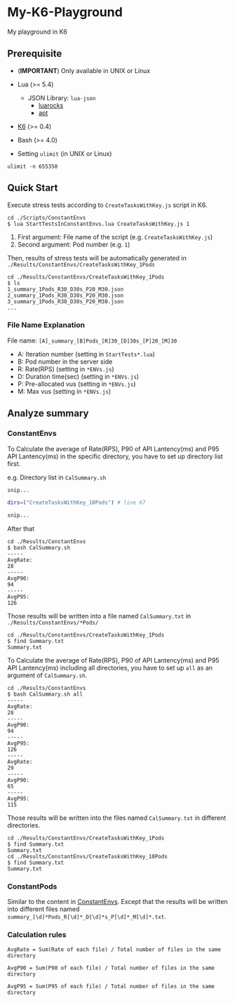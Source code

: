 # My-K6-Playground

My playground in K6

## Prerequisite

- (**IMPORTANT**) Only available in UNIX or Linux

- Lua (>= 5.4)
  - JSON Library: `lua-json`
    - [luarocks](https://luarocks.org/modules/neoxic/lua-json)
    - [apt](https://zoomadmin.com/HowToInstall/UbuntuPackage/lua-json)

- [K6](https://github.com/grafana/k6) (>= 0.4)

- Bash (>= 4.0)

- Setting `ulimit` (in UNIX or Linux)

```console
ulimit -n 655350
```

## Quick Start

Execute stress tests according to `CreateTasksWithKey.js` script in K6.

```console
cd ./Scripts/ConstantEnvs
$ lua StartTestsInConstantEnvs.lua CreateTasksWithKey.js 1
```

1. First argument: File name of the script (e.g. `CreateTasksWithKey.js`)
2. Second argument: Pod number (e.g. `1`)

Then, results of stress tests will be automatically generated in `./Results/ConstantEnvs/CreateTasksWithKey_1Pods`

```console
cd ./Results/ConstantEnvs/CreateTasksWithKey_1Pods
$ ls
1_summary_1Pods_R30_D30s_P20_M30.json
2_summary_1Pods_R30_D30s_P20_M30.json
3_summary_1Pods_R30_D30s_P20_M30.json
...
```

### File Name Explanation

File name: `[A]_summary_[B]Pods_[R]30_[D]30s_[P]20_[M]30`

- A: Iteration number (setting in `StartTests*.lua`)
- B: Pod number in the server side
- R: Rate(RPS) (setting in `*ENVs.js`)
- D: Duration time(sec) (setting in `*ENVs.js`)
- P: Pre-allocated vus (setting in `*ENVs.js`)
- M: Max vus (setting in `*ENVs.js`)

## Analyze summary

### ConstantEnvs

To Calculate the average of Rate(RPS), P90 of API Lantency(ms) and P95 API Lantency(ms) in the specific directory, you have to set up directory list first.

e.g. Directory list in `CalSummary.sh`

```bash
snip...

dirs=("CreateTasksWithKey_10Pods") # line 67

snip...
```

After that

```console
cd ./Results/ConstantEnvs
$ bash CalSummary.sh
-----
AvgRate:
28
-----
AvgP90:
94
-----
AvgP95:
126
```

Those results will be written into a file named `CalSummary.txt` in `./Results/ConstantEnvs/*Pods/`

```console
cd ./Results/ConstantEnvs/CreateTasksWithKey_1Pods
$ find Summary.txt
Summary.txt
```

To Calculate the average of Rate(RPS), P90 of API Lantency(ms) and P95 API Lantency(ms) including all directories, you have to set up `all` as an argument of `CalSummary.sh`.

```console
cd ./Results/ConstantEnvs
$ bash CalSummary.sh all
-----
AvgRate:
28
-----
AvgP90:
94
-----
AvgP95:
126
-----
AvgRate:
29
-----
AvgP90:
65
-----
AvgP95:
115
```

Those results will be written into the files named `CalSummary.txt` in different directories.

```console
cd ./Results/ConstantEnvs/CreateTasksWithKey_1Pods
$ find Summary.txt
Summary.txt
cd ./Results/ConstantEnvs/CreateTasksWithKey_10Pods
$ find Summary.txt
Summary.txt
```

### ConstantPods

Similar to the content in [ConstantEnvs](#constantenvs). Except that the results will be written into different files named `summary_[\d]*Pods_R[\d]*_D[\d]*s_P[\d]*_M[\d]*.txt`.

### Calculation rules

```plaintext
AvgRate = Sum(Rate of each file) / Total number of files in the same directory

AvgP90 = Sum(P90 of each file) / Total number of files in the same directory

AvgP95 = Sum(P95 of each file) / Total number of files in the same directory
```
